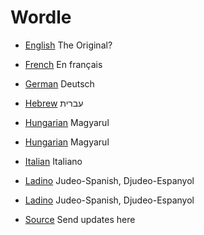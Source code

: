 # Wordle

* [English](https://www.powerlanguage.co.uk/wordle/) The Original?
* [French](https://www.solitaire-play.com/lemot/) En français
* [German](https://wordle.uber.space/) Deutsch
* [Hebrew](https://meduyeket.net/) עברית
* [Hungarian](https://szozat.miklosdanka.com/) Magyarul
* [Hungarian](https://jealousmarkup.xyz/szofejto/) Magyarul
* [Italian](https://sebastianomorando.github.io/wordle-it/) Italiano
* [Ladino](https://ladino.szabgab.com/wordle/) Judeo-Spanish, Djudeo-Espanyol
* [Ladino](https://f.github.io/wordle-ladino/) Judeo-Spanish, Djudeo-Espanyol


* [Source](https://github.com/szabgab/wordle) Send updates here
